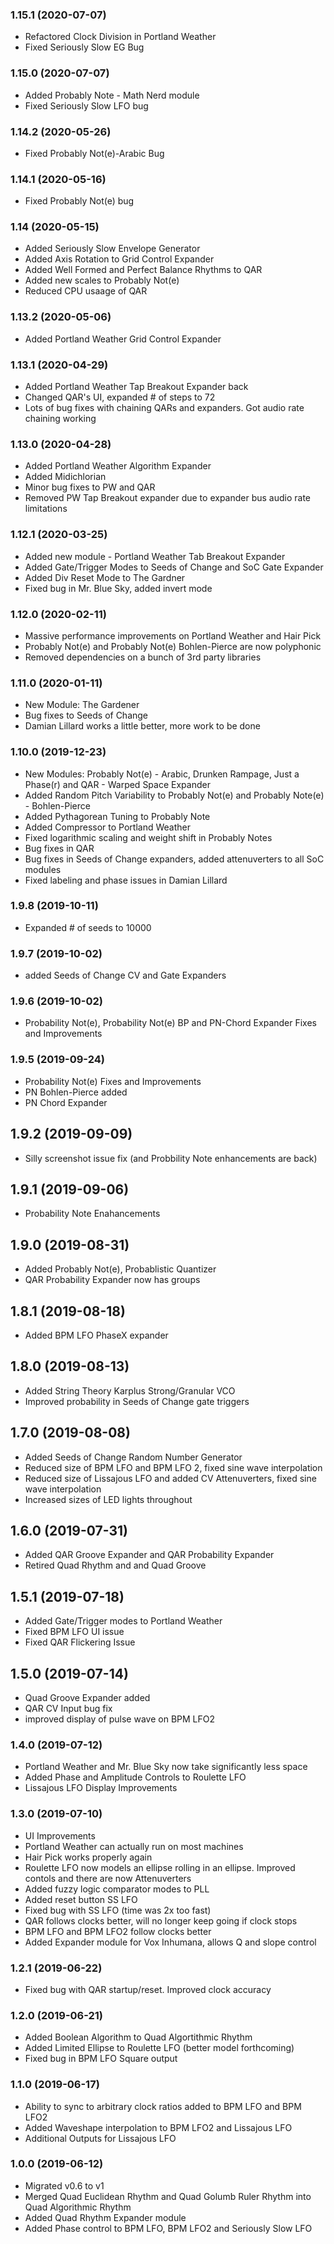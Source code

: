 ### 1.15.1 (2020-07-07)
- Refactored Clock Division in Portland Weather
- Fixed Seriously Slow EG Bug

### 1.15.0 (2020-07-07)
- Added Probably Note - Math Nerd module
- Fixed Seriously Slow LFO bug

### 1.14.2 (2020-05-26)
- Fixed Probably Not(e)-Arabic Bug

### 1.14.1 (2020-05-16)
- Fixed Probably Not(e) bug

### 1.14 (2020-05-15)
- Added Seriously Slow Envelope Generator
- Added Axis Rotation to Grid Control Expander
- Added Well Formed and Perfect Balance Rhythms to QAR
- Added new scales to Probably Not(e)
- Reduced CPU usaage of QAR
 
### 1.13.2 (2020-05-06)
- Added Portland Weather Grid Control Expander

### 1.13.1 (2020-04-29)
- Added Portland Weather Tap Breakout Expander back
- Changed QAR's UI, expanded # of steps to 72
- Lots of bug fixes with chaining QARs and expanders. Got audio rate chaining working

### 1.13.0 (2020-04-28)
- Added Portland Weather Algorithm Expander
- Added Midichlorian
- Minor bug fixes to PW and QAR
- Removed PW Tap Breakout expander due to expander bus audio rate limitations

### 1.12.1 (2020-03-25)
- Added new module - Portland Weather Tab Breakout Expander
- Added Gate/Trigger Modes to Seeds of Change and SoC Gate Expander
- Added Div Reset Mode to The Gardner
- Fixed bug in Mr. Blue Sky, added invert mode

### 1.12.0 (2020-02-11)
- Massive performance improvements on Portland Weather and Hair Pick
- Probably Not(e) and Probably Not(e) Bohlen-Pierce are now polyphonic
- Removed dependencies on a bunch of 3rd party libraries

### 1.11.0 (2020-01-11)
- New Module: The Gardener
- Bug fixes to Seeds of Change
- Damian Lillard works a little better, more work to be done

### 1.10.0 (2019-12-23)
- New Modules: Probably Not(e) - Arabic, Drunken Rampage, Just a Phase(r) and QAR - Warped Space Expander
- Added Random Pitch Variability to Probably Not(e) and Probably Note(e) - Bohlen-Pierce
- Added Pythagorean Tuning to Probably Note
- Added Compressor to Portland Weather
- Fixed logarithmic scaling and weight shift in Probably Notes
- Bug fixes in QAR
- Bug fixes in Seeds of Change expanders, added attenuverters to all SoC modules
- Fixed labeling and phase issues in Damian Lillard

### 1.9.8 (2019-10-11)
- Expanded # of seeds to 10000

### 1.9.7 (2019-10-02)
- added Seeds of Change CV and Gate Expanders

### 1.9.6 (2019-10-02)
- Probability Not(e), Probability Not(e) BP and PN-Chord Expander Fixes and Improvements

### 1.9.5 (2019-09-24)
- Probability Not(e) Fixes and Improvements
- PN Bohlen-Pierce added
- PN Chord Expander

## 1.9.2 (2019-09-09)
- Silly screenshot issue fix (and Probbility Note enhancements are back)

## 1.9.1 (2019-09-06)
- Probability Note Enahancements

## 1.9.0 (2019-08-31)
- Added Probably Not(e), Probablistic Quantizer
- QAR Probability Expander now has groups

## 1.8.1 (2019-08-18)
- Added BPM LFO PhaseX expander

## 1.8.0 (2019-08-13)
- Added String Theory Karplus Strong/Granular VCO
- Improved probability in Seeds of Change gate triggers

## 1.7.0 (2019-08-08)
- Added Seeds of Change Random Number Generator
- Reduced size of BPM LFO and BPM LFO 2, fixed sine wave interpolation
- Reduced size of Lissajous LFO and added CV Attenuverters, fixed sine wave interpolation
- Increased sizes of LED lights throughout

## 1.6.0 (2019-07-31)
- Added QAR Groove Expander and QAR Probability Expander
- Retired Quad Rhythm and and Quad Groove

## 1.5.1 (2019-07-18)
- Added Gate/Trigger modes to Portland Weather
- Fixed BPM LFO UI issue
- Fixed QAR Flickering Issue

## 1.5.0 (2019-07-14)
- Quad Groove Expander added
- QAR CV Input bug fix
- improved display of pulse wave on BPM LFO2 

### 1.4.0 (2019-07-12)
- Portland Weather and Mr. Blue Sky now take significantly less space
- Added Phase and Amplitude Controls to Roulette LFO
- Lissajous LFO Display Improvements

### 1.3.0 (2019-07-10)
- UI Improvements
- Portland Weather can actually run on most machines
- Hair Pick works properly again
- Roulette LFO now models an ellipse rolling in an ellipse. Improved contols and there are now Attenuverters
- Added fuzzy logic comparator modes to PLL
- Added reset button SS LFO
- Fixed bug with SS LFO (time was 2x too fast)
- QAR follows clocks better, will no longer keep going if clock stops
- BPM LFO and BPM LFO2 follow clocks better
- Added Expander module for Vox Inhumana, allows Q and slope control

### 1.2.1 (2019-06-22)
- Fixed bug with QAR startup/reset. Improved clock accuracy 

### 1.2.0 (2019-06-21)
- Added Boolean Algorithm to Quad Algortithmic Rhythm
- Added Limited Ellipse to Roulette LFO (better model forthcoming)
- Fixed bug in BPM LFO Square output

### 1.1.0 (2019-06-17)
- Ability to sync to arbitrary clock ratios added to BPM LFO and BPM LFO2
- Added Waveshape interpolation to BPM LFO2 and Lissajous LFO
- Additional Outputs for Lissajous LFO

### 1.0.0 (2019-06-12)
- Migrated v0.6 to v1
- Merged Quad Euclidean Rhythm and Quad Golumb Ruler Rhythm into Quad Algorithmic Rhythm
- Added Quad Rhythm Expander module
- Added Phase control to BPM LFO, BPM LFO2 and Seriously Slow LFO